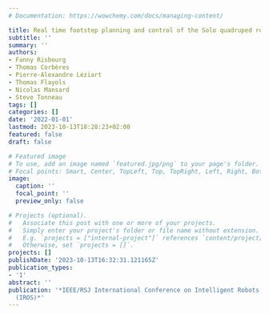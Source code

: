 ```yaml
---
# Documentation: https://wowchemy.com/docs/managing-content/

title: Real time footstep planning and control of the Solo quadruped robot in 3D environments
subtitle: ''
summary: ''
authors:
- Fanny Risbourg
- Thomas Corbères
- Pierre-Alexandre Léziart
- Thomas Flayols
- Nicolas Mansard
- Steve Tonneau
tags: []
categories: []
date: '2022-01-01'
lastmod: 2023-10-13T18:28:23+02:00
featured: false
draft: false

# Featured image
# To use, add an image named `featured.jpg/png` to your page's folder.
# Focal points: Smart, Center, TopLeft, Top, TopRight, Left, Right, BottomLeft, Bottom, BottomRight.
image:
  caption: ''
  focal_point: ''
  preview_only: false

# Projects (optional).
#   Associate this post with one or more of your projects.
#   Simply enter your project's folder or file name without extension.
#   E.g. `projects = ["internal-project"]` references `content/project/deep-learning/index.md`.
#   Otherwise, set `projects = []`.
projects: []
publishDate: '2023-10-13T16:32:31.121165Z'
publication_types:
- '1'
abstract: ''
publication: '*IEEE/RSJ International Conference on Intelligent Robots and Systems
  (IROS)*'
---
```

